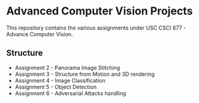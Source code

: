 # Advanced Computer Vision Projects

This repository contains the various assignments under USC CSCI 677 - Advance Computer Vision.

## Structure

- Assignment 2 - Panorama Image Stitching
- Assignment 3 - Structure from Motion and 3D rendering
- Assignment 4 - Image Classification
- Assignment 5 - Object Detection
- Assignment 6 - Adversarial Attacks handling

